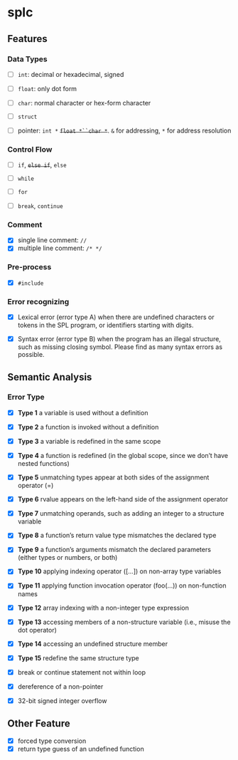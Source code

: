# splc

## Features

### Data Types

- [ ] `int`: decimal or hexadecimal, signed

- [ ] `float`: only dot form
- [ ] `char`: normal character or hex-form character
- [ ] `struct`
- [ ] pointer: `int *`  ~~`float *``char *`~~. `&` for addressing, `*` for address resolution

### Control Flow

- [ ] `if`, ~~`else if`~~, `else`

- [ ] `while`

- [ ] `for`
- [ ] `break`, `continue`

### Comment

- [x] single line comment: `//`
- [x] multiple line comment: `/* */`

### Pre-process

- [x] `#include`

### Error recognizing

- [x] Lexical error (error type A) when there are undefined characters or tokens in the SPL program, or identifiers starting with digits.

- [x] Syntax error (error type B) when the program has an illegal structure, such as missing closing symbol. Please find as many syntax errors as possible.



## Semantic Analysis

### Error Type

- [x] **Type 1** a variable is used without a definition
- [x] **Type 2** a function is invoked without a definition
- [x] **Type 3** a variable is redefined in the same scope
- [x] **Type 4** a function is redefined (in the global scope, since we don’t have nested functions)
- [x] **Type 5** unmatching types appear at both sides of the assignment operator (=)
- [x] **Type 6** rvalue appears on the left-hand side of the assignment operator
- [x] **Type 7** unmatching operands, such as adding an integer to a structure variable
- [x] **Type 8** a function’s return value type mismatches the declared type
- [x] **Type 9** a function’s arguments mismatch the declared parameters (either types or numbers, or both)
- [x] **Type 10** applying indexing operator ([...]) on non-array type variables
- [x] **Type 11** applying function invocation operator (foo(...)) on non-function names
- [x] **Type 12** array indexing with a non-integer type expression
- [x] **Type 13** accessing members of a non-structure variable (i.e., misuse the dot operator)
- [x] **Type 14** accessing an undefined structure member
- [x] **Type 15** redefine the same structure type



- [x] break or continue statement not within loop
- [x] dereference of a non-pointer
- [x] 32-bit signed integer overflow

## Other Feature

- [x] forced type conversion
- [x] return type guess of an undefined function
